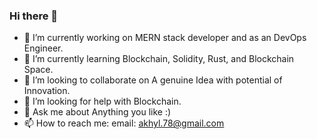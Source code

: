 ### Hi there 👋
- 🔭 I’m currently working on MERN stack developer and as an DevOps Engineer.
- 🌱 I’m currently learning Blockchain, Solidity, Rust, and Blockchain Space.
- 👯 I’m looking to collaborate on A genuine Idea with potential of Innovation.
- 🤔 I’m looking for help with Blockchain.
- 💬 Ask me about Anything you like :)
- 📫 How to reach me: email: akhyl.78@gmail.com

<!--
**akhilchhetri/akhilchhetri** is a ✨ _special_ ✨ repository because its `README.md` (this file) appears on your GitHub profile.

Here are some ideas to get you started:

- 🔭 I’m currently working on ...
- 🌱 I’m currently learning ...
- 👯 I’m looking to collaborate on ...
- 🤔 I’m looking for help with ...
- 💬 Ask me about ...
- 📫 How to reach me: ...
- 😄 Pronouns: ...
- ⚡ Fun fact: ...
-->

